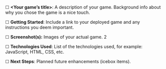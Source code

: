 ☐ **<Your game’s title>**: A description of your game. Background info about why you chose the game is a nice touch.

☐ **Getting Started**: Include a link to your deployed game and any instructions you deem important.

☐ **Screenshot(s):** Images of your actual game. 2

☐ **Technologies Used**: List of the technologies used, for example: JavaScript, HTML, CSS, etc.

☐ **Next Steps**: Planned future enhancements (icebox items).

